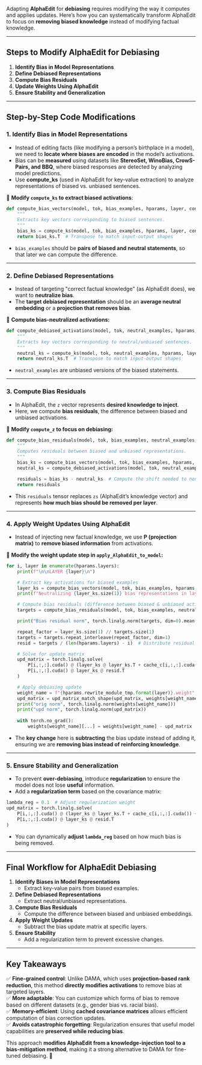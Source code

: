 Adapting **AlphaEdit** for **debiasing** requires modifying the way it computes and applies updates. Here’s how you can systematically transform AlphaEdit to focus on **removing biased knowledge** instead of modifying factual knowledge.

---

## **Steps to Modify AlphaEdit for Debiasing**
1. **Identify Bias in Model Representations**
2. **Define Debiased Representations**
3. **Compute Bias Residuals**
4. **Update Weights Using AlphaEdit**
5. **Ensure Stability and Generalization**

---

## **Step-by-Step Code Modifications**

### **1. Identify Bias in Model Representations**
- Instead of editing facts (like modifying a person’s birthplace in a model), we need to **locate where biases are encoded** in the model’s activations.
- Bias can be **measured** using datasets like **StereoSet, WinoBias, CrowS-Pairs, and BBQ**, where biased responses are detected by analyzing model predictions.
- Use **compute_ks** (used in AlphaEdit for key-value extraction) to analyze representations of biased vs. unbiased sentences.

🔹 **Modify `compute_ks` to extract biased activations**:
```python
def compute_bias_vectors(model, tok, bias_examples, hparams, layer, context_templates):
    """
    Extracts key vectors corresponding to biased sentences.
    """
    bias_ks = compute_ks(model, tok, bias_examples, hparams, layer, context_templates)
    return bias_ks.T  # Transpose to match input-output shapes
```
- `bias_examples` should be **pairs of biased and neutral statements**, so that later we can compute the difference.

---

### **2. Define Debiased Representations**
- Instead of targeting "correct factual knowledge" (as AlphaEdit does), we want to **neutralize bias**.
- The **target debiased representation** should be an **average neutral embedding** or a **projection that removes bias**.

🔹 **Compute bias-neutralized activations:**
```python
def compute_debiased_activations(model, tok, neutral_examples, hparams, layer, context_templates):
    """
    Extracts key vectors corresponding to neutral/unbiased sentences.
    """
    neutral_ks = compute_ks(model, tok, neutral_examples, hparams, layer, context_templates)
    return neutral_ks.T  # Transpose to match input-output shapes
```
- `neutral_examples` are unbiased versions of the biased statements.

---

### **3. Compute Bias Residuals**
- In AlphaEdit, the `z` vector represents **desired knowledge to inject**.
- Here, we compute **bias residuals**, the difference between biased and unbiased activations.

🔹 **Modify `compute_z` to focus on debiasing:**
```python
def compute_bias_residuals(model, tok, bias_examples, neutral_examples, hparams, layer, context_templates):
    """
    Computes residuals between biased and unbiased representations.
    """
    bias_ks = compute_bias_vectors(model, tok, bias_examples, hparams, layer, context_templates)
    neutral_ks = compute_debiased_activations(model, tok, neutral_examples, hparams, layer, context_templates)

    residuals = bias_ks - neutral_ks  # Compute the shift needed to neutralize bias
    return residuals
```
- This `residuals` tensor replaces `zs` (AlphaEdit’s knowledge vector) and represents **how much bias should be removed per layer**.

---

### **4. Apply Weight Updates Using AlphaEdit**
- Instead of injecting new factual knowledge, we use **P (projection matrix)** to **remove biased information** from activations.

🔹 **Modify the weight update step in `apply_AlphaEdit_to_model`:**
```python
for i, layer in enumerate(hparams.layers):
    print(f"\n\nLAYER {layer}\n")

    # Extract key activations for biased examples
    layer_ks = compute_bias_vectors(model, tok, bias_examples, hparams, layer, context_templates).T
    print(f"Neutralizing {layer_ks.size(1)} bias representations in layer {layer}")

    # Compute bias residuals (difference between biased & unbiased activations)
    targets = compute_bias_residuals(model, tok, bias_examples, neutral_examples, hparams, layer, context_templates)

    print("Bias residual norm", torch.linalg.norm(targets, dim=0).mean())

    repeat_factor = layer_ks.size(1) // targets.size(1)
    targets = targets.repeat_interleave(repeat_factor, dim=1)
    resid = targets / (len(hparams.layers) - i)  # Distribute residual across layers

    # Solve for update matrix
    upd_matrix = torch.linalg.solve(
        P[i,:,:].cuda() @ (layer_ks @ layer_ks.T + cache_c[i,:,:].cuda()) + hparams.L2*torch.eye(layer_ks.shape[0], dtype=torch.float,device="cuda"), 
        P[i,:,:].cuda() @ layer_ks @ resid.T
    )

    # Apply debiasing update
    weight_name = f"{hparams.rewrite_module_tmp.format(layer)}.weight"
    upd_matrix = upd_matrix_match_shape(upd_matrix, weights[weight_name].shape)
    print("orig norm", torch.linalg.norm(weights[weight_name]))
    print("upd norm", torch.linalg.norm(upd_matrix))
    
    with torch.no_grad():
        weights[weight_name][...] = weights[weight_name] - upd_matrix  # **Subtract to remove bias**
```
- The **key change** here is **subtracting** the bias update instead of adding it, ensuring we are **removing bias instead of reinforcing knowledge**.

---

### **5. Ensure Stability and Generalization**
- To prevent **over-debiasing**, introduce **regularization** to ensure the model does not lose **useful** information.
- Add a **regularization term** based on the covariance matrix:
```python
lambda_reg = 0.1  # Adjust regularization weight
upd_matrix = torch.linalg.solve(
    P[i,:,:].cuda() @ (layer_ks @ layer_ks.T + cache_c[i,:,:].cuda()) + lambda_reg * torch.eye(layer_ks.shape[0], dtype=torch.float,device="cuda"),
    P[i,:,:].cuda() @ layer_ks @ resid.T
)
```
- You can dynamically **adjust `lambda_reg`** based on how much bias is being removed.

---

## **Final Workflow for AlphaEdit Debiasing**
1. **Identify Biases in Model Representations**
   - Extract key-value pairs from biased examples.
2. **Define Debiased Representations**
   - Extract neutral/unbiased representations.
3. **Compute Bias Residuals**
   - Compute the difference between biased and unbiased embeddings.
4. **Apply Weight Updates**
   - Subtract the bias update matrix at specific layers.
5. **Ensure Stability**
   - Add a regularization term to prevent excessive changes.

---

## **Key Takeaways**
✅ **Fine-grained control**: Unlike DAMA, which uses **projection-based rank reduction**, this method **directly modifies activations** to remove bias at targeted layers.  
✅ **More adaptable**: You can customize which forms of bias to remove based on different datasets (e.g., gender bias vs. racial bias).  
✅ **Memory-efficient**: Using **cached covariance matrices** allows efficient computation of bias correction updates.  
✅ **Avoids catastrophic forgetting**: Regularization ensures that useful model capabilities are **preserved while reducing bias**.  

This approach **modifies AlphaEdit from a knowledge-injection tool to a bias-mitigation method**, making it a strong alternative to DAMA for fine-tuned debiasing. 🚀
